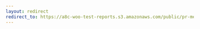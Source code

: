 ```yaml
---
layout: redirect
redirect_to: https://a8c-woo-test-reports.s3.amazonaws.com/public/pr-merge/41823/e2e/index.html
---
```


